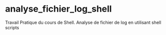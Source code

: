 # analyse_fichier_log_shell
Travail Pratique du cours de Shell. Analyse de fichier de log en utilisant shell scripts
